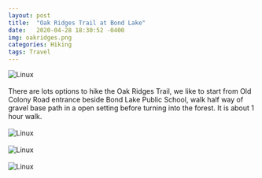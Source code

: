 ```yaml
---
layout: post
title:  "Oak Ridges Trail at Bond Lake"
date:   2020-04-28 18:30:52 -0400
img: oakridges.png
categories: Hiking
tags: Travel
---
```


![Linux]({{site.baseurl}}/images/oakridges.png)
<br>
<br>
There are lots options to hike the Oak Ridges Trail, we like to start from Old Colony Road entrance beside Bond Lake Public School, walk half way of gravel base path in a open setting before turning into the forest. It is about 1 hour walk.
<br>
<br>
![Linux]({{site.baseurl}}/images/oakridges2.jpg)
<br>
<br>
![Linux]({{site.baseurl}}/images/oakridges1.jpg)
<br>
<br>
![Linux]({{site.baseurl}}/images/oakridges3.jpg)
